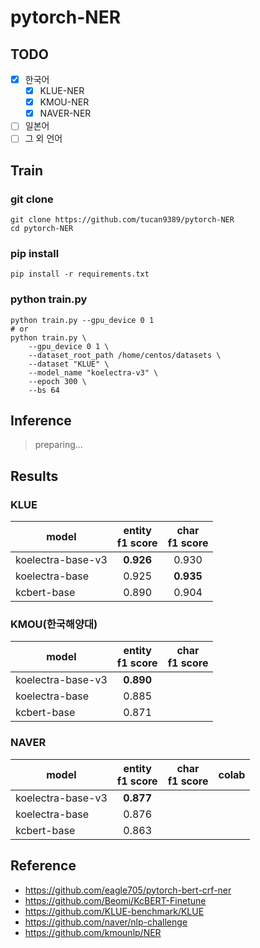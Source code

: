 # pytorch-NER

## TODO

- [x] 한국어
  - [x] KLUE-NER
  - [x] KMOU-NER
  - [x] NAVER-NER
- [ ] 일본어
- [ ] 그 외 언어

## Train

### git clone

```shell
git clone https://github.com/tucan9389/pytorch-NER
cd pytorch-NER
```

### pip install

```shell
pip install -r requirements.txt
```

### python train.py

```shell
python train.py --gpu_device 0 1
# or
python train.py \
    --gpu_device 0 1 \
    --dataset_root_path /home/centos/datasets \
    --dataset "KLUE" \
    --model_name "koelectra-v3" \
    --epoch 300 \
    --bs 64
```

## Inference

> preparing...

## Results

### KLUE

model | entity<br>f1 score | char<br>f1 score
-- | :--: | :--:
koelectra-base-v3 | **0.926** | 0.930
koelectra-base | 0.925 | **0.935**
kcbert-base | 0.890 | 0.904

### KMOU(한국해양대)

model | entity<br>f1 score | char<br>f1 score
-- | :--: | :--:
koelectra-base-v3 | **0.890** |
koelectra-base | 0.885 |
kcbert-base | 0.871 |

### NAVER

model | entity<br>f1 score | char<br>f1 score | colab
-- | :--: | :--: | :--:
koelectra-base-v3 | **0.877** |
koelectra-base | 0.876 |
kcbert-base | 0.863 |

## Reference

- https://github.com/eagle705/pytorch-bert-crf-ner
- https://github.com/Beomi/KcBERT-Finetune
- https://github.com/KLUE-benchmark/KLUE
- https://github.com/naver/nlp-challenge
- https://github.com/kmounlp/NER
